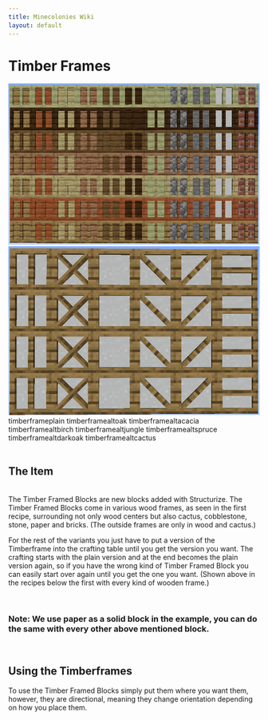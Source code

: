```yaml
---
title: Minecolonies Wiki
layout: default
---
```

# Timber Frames

<img src="../../assets/images/deco/plain_timberframes.png" alt="Plain Timberframes" />
<img src="../../assets/images/deco/plain_timberframes_alts_static.png" alt="Shingle colors" />


<div class="infobox box text-center">
    <recipe>timberframeplain</recipe>
    <recipe>timberframealtoak</recipe>
    <recipe>timberframealtacacia</recipe>
    <recipe>timberframealtbirch</recipe>
    <recipe>timberframealtjungle</recipe>
    <recipe>timberframealtspruce</recipe>
    <recipe>timberframealtdarkoak</recipe>
    <recipe>timberframealtcactus</recipe>
</div>
<br>


## The Item
<br>
The Timber Framed Blocks are new blocks added with Structurize. The Timber Framed Blocks come in various wood frames, as seen in the first recipe, surrounding not only wood centers but also cactus, cobblestone, stone, paper and bricks. (The outside frames are only in wood and cactus.) 

<br>

For the rest of the variants you just have to put a version of the Timberframe into the crafting table until you get the version you want. The crafting starts with the plain version and at the end becomes the plain version again, so if you have the wrong kind of Timber Framed Block you can easily start over again until you get the one you want. (Shown above in the recipes below the first with every kind of wooden frame.)

<br>

### Note: We use paper as a solid block in the example, you can do the same with every other above mentioned block.

<br>

## Using the Timberframes

To use the Timber Framed Blocks simply put them where you want them, however, they are directional, meaning they change orientation depending on how you place them. 

